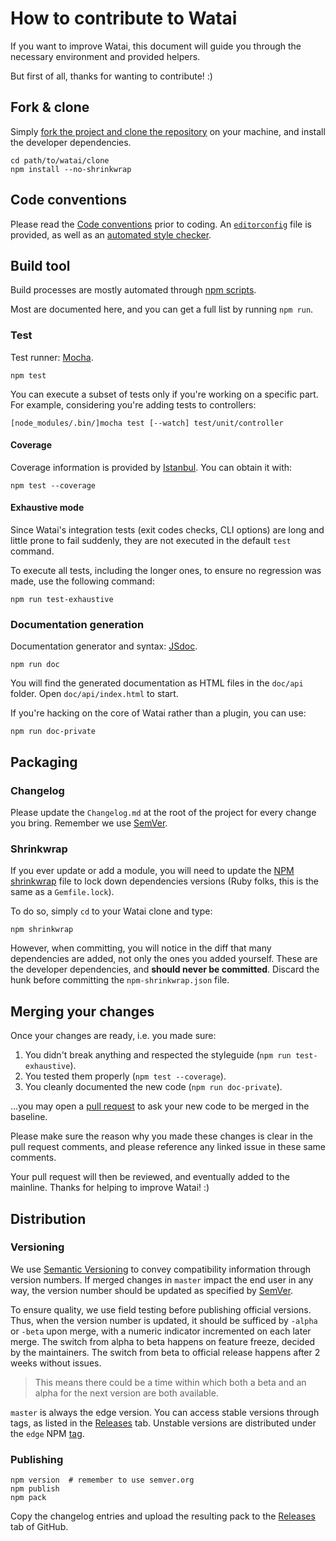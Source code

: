 How to contribute to Watai
==========================

If you want to improve Watai, this document will guide you through the necessary environment and provided helpers.

But first of all, thanks for wanting to contribute!  :)


Fork & clone
------------

Simply [fork the project and clone the repository](https://help.github.com/articles/fork-a-repo) on your machine, and install the developer dependencies.

```shell
cd path/to/watai/clone
npm install --no-shrinkwrap
```


Code conventions
----------------

Please read the [Code conventions](https://github.com/MattiSG/Watai/wiki/Code-conventions) prior to coding. An [`editorconfig`](http://editorconfig.org/) file is provided, as well as an [automated style checker](https://github.com/mdevils/node-jscs).


Build tool
----------

Build processes are mostly automated through [npm scripts](https://www.npmjs.org/doc/cli/npm-run-script.html).

Most are documented here, and you can get a full list by running `npm run`.


### Test

Test runner: [Mocha](http://visionmedia.github.com/mocha/).

	npm test

You can execute a subset of tests only if you're working on a specific part. For example, considering you're adding tests to controllers:

	[node_modules/.bin/]mocha test [--watch] test/unit/controller


#### Coverage

Coverage information is provided by [Istanbul](https://github.com/yahoo/istanbul). You can obtain it with:

	npm test --coverage


#### Exhaustive mode

Since Watai's integration tests (exit codes checks, CLI options) are long and little prone to fail suddenly, they are not executed in the default `test` command.

To execute all tests, including the longer ones, to ensure no regression was made, use the following command:

	npm run test-exhaustive


### Documentation generation

Documentation generator and syntax: [JSdoc](http://usejsdoc.org).

	npm run doc

You will find the generated documentation as HTML files in the `doc/api` folder. Open `doc/api/index.html` to start.

If you're hacking on the core of Watai rather than a plugin, you can use:

	npm run doc-private


Packaging
---------

### Changelog

Please update the `Changelog.md` at the root of the project for every change you bring.
Remember we use [SemVer](http://semver.org).


### Shrinkwrap

If you ever update or add a module, you will need to update the [NPM shrinkwrap](https://npmjs.org/doc/shrinkwrap.html) file to lock down dependencies versions (Ruby folks, this is the same as a `Gemfile.lock`).

To do so, simply `cd` to your Watai clone and type:

	npm shrinkwrap

However, when committing, you will notice in the diff that many dependencies are added, not only the ones you added yourself. These are the developer dependencies, and **should never be committed**. Discard the hunk before committing the `npm-shrinkwrap.json` file.


Merging your changes
--------------------

Once your changes are ready, i.e. you made sure:

1. You didn't break anything and respected the styleguide (`npm run test-exhaustive`).
2. You tested them properly (`npm test --coverage`).
3. You cleanly documented the new code (`npm run doc-private`).

…you may open a [pull request](https://help.github.com/articles/using-pull-requests) to ask your new code to be merged in the baseline.

Please make sure the reason why you made these changes is clear in the pull request comments, and please reference any linked issue in these same comments.

Your pull request will then be reviewed, and eventually added to the mainline. Thanks for helping to improve Watai!  :)


Distribution
------------

### Versioning

We use [Semantic Versioning](http://semver.org) to convey compatibility information through version numbers. If merged changes in `master` impact the end user in any way, the version number should be updated as specified by [SemVer](http://semver.org).

To ensure quality, we use field testing before publishing official versions. Thus, when the version number is updated, it should be sufficed by `-alpha` or `-beta` upon merge, with a numeric indicator incremented on each later merge. The switch from alpha to beta happens on feature freeze, decided by the maintainers. The switch from beta to official release happens after 2 weeks without issues.

> This means there could be a time within which both a beta and an alpha for the next version are both available.

`master` is always the edge version. You can access stable versions through tags, as listed in the [Releases](https://github.com/MattiSG/Watai/releases) tab. Unstable versions are distributed under the `edge` NPM [tag](https://docs.npmjs.com/cli/dist-tag).


### Publishing

```shell
npm version  # remember to use semver.org
npm publish
npm pack
```

Copy the changelog entries and upload the resulting pack to the [Releases](https://github.com/MattiSG/Watai/releases) tab of GitHub.
